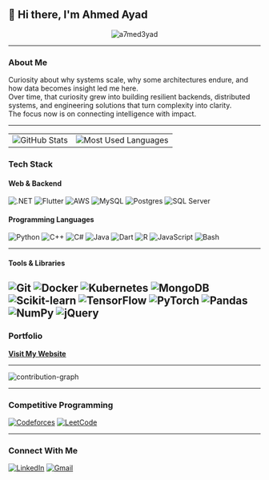 ## 👋 Hi there, I'm Ahmed Ayad

<p align="center">
  <img src="https://komarev.com/ghpvc/?username=a7med3yad&label=Profile%20views&color=red&style=flat-square" alt="a7med3yad" />
</p>

---

### About Me

Curiosity about why systems scale, why some architectures endure, and how data becomes insight led me here.  
Over time, that curiosity grew into building resilient backends, distributed systems, and engineering solutions that turn complexity into clarity.  
The focus now is on connecting intelligence with impact.

---

<table>
  <tr>
    <td>
      <img src="https://github-readme-stats.vercel.app/api?username=a7med3yad&show_icons=true&theme=dark&hide_border=true" alt="GitHub Stats" />
    </td>
    <td>
      <img src="https://github-readme-stats.vercel.app/api/top-langs/?username=a7med3yad&layout=compact&theme=dark&hide_border=true" alt="Most Used Languages" />
    </td>
  </tr>
</table>

### Tech Stack

#### Web & Backend
![.NET](https://img.shields.io/badge/.NET-0d1117?style=flat&logo=dotnet&logoColor=5C2D91)
![Flutter](https://img.shields.io/badge/Flutter-0d1117?style=flat&logo=flutter&logoColor=42A5F5)
![AWS](https://img.shields.io/badge/AWS-0d1117?style=flat&logo=amazon-aws&logoColor=FF9900)
![MySQL](https://img.shields.io/badge/MySQL-0d1117?style=flat&logo=mysql&logoColor=4479A1)
![Postgres](https://img.shields.io/badge/PostgreSQL-0d1117?style=flat&logo=postgresql&logoColor=336791)
![SQL Server](https://img.shields.io/badge/SQL%20Server-0d1117?style=flat&logo=microsoftsqlserver&logoColor=CC2927)

#### Programming Languages
![Python](https://img.shields.io/badge/Python-0d1117?style=flat&logo=python&logoColor=FFD43B)
![C++](https://img.shields.io/badge/C++-0d1117?style=flat&logo=cplusplus&logoColor=00599C)
![C#](https://img.shields.io/badge/C%23-0d1117?style=flat&logo=csharp&logoColor=239120)
![Java](https://img.shields.io/badge/Java-0d1117?style=flat&logo=openjdk&logoColor=F89820)
![Dart](https://img.shields.io/badge/Dart-0d1117?style=flat&logo=dart&logoColor=0175C2)
![R](https://img.shields.io/badge/R-0d1117?style=flat&logo=r&logoColor=276DC3)
![JavaScript](https://img.shields.io/badge/JavaScript-0d1117?style=flat&logo=javascript&logoColor=F7DF1E)
![Bash](https://img.shields.io/badge/Bash-0d1117?style=flat&logo=gnu-bash&logoColor=4EAA25)

---
#### Tools & Libraries
![Git](https://img.shields.io/badge/Git-0d1117?style=flat&logo=git&logoColor=F05032)
![Docker](https://img.shields.io/badge/Docker-0d1117?style=flat&logo=docker&logoColor=2496ED)
![Kubernetes](https://img.shields.io/badge/Kubernetes-0d1117?style=flat&logo=kubernetes&logoColor=326CE5)
![MongoDB](https://img.shields.io/badge/MongoDB-0d1117?style=flat&logo=mongodb&logoColor=47A248)
![Scikit-learn](https://img.shields.io/badge/Scikit--learn-0d1117?style=flat&logo=scikitlearn&logoColor=F7931E)
![TensorFlow](https://img.shields.io/badge/TensorFlow-0d1117?style=flat&logo=tensorflow&logoColor=FF6F00)
![PyTorch](https://img.shields.io/badge/PyTorch-0d1117?style=flat&logo=pytorch&logoColor=EE4C2C)
![Pandas](https://img.shields.io/badge/Pandas-0d1117?style=flat&logo=pandas&logoColor=150458)
![NumPy](https://img.shields.io/badge/NumPy-0d1117?style=flat&logo=numpy&logoColor=013243)
![jQuery](https://img.shields.io/badge/jQuery-0d1117?style=flat&logo=jquery&logoColor=0769AD)
---

### Portfolio

**[Visit My Website](https://ahmed3yad.netlify.app/)**

---

![contribution-graph](https://github-readme-activity-graph.vercel.app/graph?username=a7med3yad&bg_color=0d1117&color=999999&line=3572A5&point=50fa7b&area=true&hide_border=true)

---

### Competitive Programming

[![Codeforces](https://img.shields.io/badge/Codeforces-0d1117?style=for-the-badge&logo=codeforces&logoColor=white)](https://codeforces.com/profile/Abou_3yad)
[![LeetCode](https://img.shields.io/badge/LeetCode-0d1117?style=for-the-badge&logo=leetcode&logoColor=FFA116)](https://leetcode.com/u/a7med3yad/)

---

### Connect With Me

[![LinkedIn](https://img.shields.io/badge/LinkedIn-0d1117?style=flat&logo=linkedin&logoColor=0A66C2)](https://www.linkedin.com/in/ahmed-ayad-1000b52ab/)
[![Gmail](https://img.shields.io/badge/Gmail-0d1117?style=flat&logo=gmail&logoColor=EA4335)](mailto:ahmed.ibrahim01974@gmail.com)

